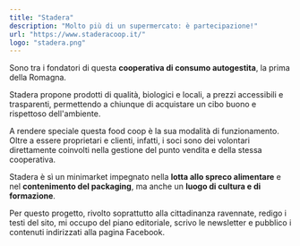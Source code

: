 ```yaml
---
title: "Stadera"
description: "Molto più di un supermercato: è partecipazione!"
url: "https://www.staderacoop.it/"
logo: "stadera.png"
---
```


Sono tra i fondatori di questa **cooperativa di consumo autogestita**, la prima della Romagna.

Stadera propone prodotti di qualità, biologici e locali, a prezzi accessibili e trasparenti, permettendo a chiunque di acquistare un cibo buono e rispettoso dell'ambiente. 

A rendere speciale questa food coop è la sua modalità di funzionamento. Oltre a essere proprietari e clienti, infatti, i soci sono dei volontari direttamente coinvolti nella gestione del punto vendita e della stessa cooperativa.

Stadera è sì un minimarket impegnato nella **lotta allo spreco alimentare** e nel **contenimento del packaging**, ma anche un **luogo di cultura e di formazione**.

Per questo progetto, rivolto soprattutto alla cittadinanza ravennate, redigo i testi del sito, mi occupo del piano editoriale, scrivo le newsletter e pubblico i contenuti indirizzati alla pagina Facebook.
